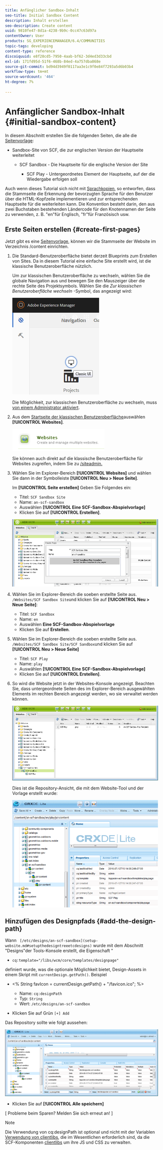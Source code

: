 ```yaml
---
title: Anfänglicher Sandbox-Inhalt
seo-title: Initial Sandbox Content
description: Inhalt erstellen
seo-description: Create content
uuid: 9810fe47-8d1a-4238-9b9c-0cc47c63d97a
contentOwner: User
products: SG_EXPERIENCEMANAGER/6.4/COMMUNITIES
topic-tags: developing
content-type: reference
discoiquuid: e8f28cd5-7950-4aab-bf62-3d4ed3d33cbd
exl-id: 171fd95d-51f6-468b-84ed-4a757dba868e
source-git-commit: bd94d3949f0117aa3e1c9f0e84f7293a5d6b03b4
workflow-type: tm+mt
source-wordcount: '464'
ht-degree: 7%

---
```


# Anfänglicher Sandbox-Inhalt {#initial-sandbox-content}

In diesem Abschnitt erstellen Sie die folgenden Seiten, die alle die [Seitenvorlage](initial-app.md#createthepagetemplate):

* Sandbox-Site von SCF, die zur englischen Version der Hauptseite weiterleitet

   * SCF Sandbox - Die Hauptseite für die englische Version der Site

      * SCF Play - Untergeordnetes Element der Hauptseite, auf der die Wiedergabe erfolgen soll

Auch wenn dieses Tutorial sich nicht mit [Sprachkopien](../../help/sites-administering/tc-prep.md), so entworfen, dass die Stammseite die Erkennung der bevorzugten Sprache für den Benutzer über die HTML-Kopfzeile implementieren und zur entsprechenden Hauptseite für die weiterleiten kann. Die Konvention besteht darin, den aus zwei Buchstaben bestehenden Ländercode für den Knotennamen der Seite zu verwenden, z. B. &quot;en&quot;für Englisch, &quot;fr&quot;für Französisch usw.

## Erste Seiten erstellen {#create-first-pages}

Jetzt gibt es eine [Seitenvorlage](initial-app.md#createthepagetemplate), können wir die Stammseite der Website im Verzeichnis /content einrichten.

1. Die Standard-Benutzeroberfläche bietet derzeit Blueprints zum Erstellen von Sites. Da in diesem Tutorial eine einfache Site erstellt wird, ist die klassische Benutzeroberfläche nützlich.

   Um zur klassischen Benutzeroberfläche zu wechseln, wählen Sie die globale Navigation aus und bewegen Sie den Mauszeiger über die rechte Seite des Projektsymbols. Wählen Sie die *Zur klassischen Benutzeroberfläche wechseln* -Symbol, das angezeigt wird:

   ![chlimage_1-36](assets/chlimage_1-36.png)

   Die Möglichkeit, zur klassischen Benutzeroberfläche zu wechseln, muss [von einem Administrator aktiviert](../../help/sites-administering/enable-classic-ui.md).

1. Aus dem [Startseite der klassischen Benutzeroberfläche](http://localhost:4502/welcome.html)auswählen **[!UICONTROL Websites]**.

   ![chlimage_1-37](assets/chlimage_1-37.png)

   Sie können auch direkt auf die klassische Benutzeroberfläche für Websites zugreifen, indem Sie zu [/siteadmin.](http://localhost:4502/siteadmin)

1. Wählen Sie im Explorer-Bereich **[!UICONTROL Websites]** und wählen Sie dann in der Symbolleiste **[!UICONTROL Neu > Neue Seite]**.

   Im **[!UICONTROL Seite erstellen]** Geben Sie Folgendes ein:

   * Titel: `SCF Sandbox Site`
   * Name: `an-scf-sandbox`
   * Auswählen **[!UICONTROL Eine SCF-Sandbox-Abspielvorlage]**
   * Klicken Sie auf **[!UICONTROL Erstellen]**.

   ![chlimage_1-38](assets/chlimage_1-38.png)

1. Wählen Sie im Explorer-Bereich die soeben erstellte Seite aus. `/Websites/SCF Sandbox Site`und klicken Sie auf **[!UICONTROL Neu > Neue Seite]**:

   * Titel: `SCF Sandbox`
   * Name: `en`
   * Auswählen **Eine SCF-Sandbox-Abspielvorlage**
   * Klicken Sie auf **Erstellen**.

1. Wählen Sie im Explorer-Bereich die soeben erstellte Seite aus. `/Websites/SCF Sandbox Site/SCF Sandbox`und klicken Sie auf **[!UICONTROL Neu > Neue Seite]**

   * Titel: `SCF Play`
   * Name: `play`
   * Auswählen **[!UICONTROL Eine SCF-Sandbox-Abspielvorlage]**
   * Klicken Sie auf **[!UICONTROL Erstellen]**.

1. So wird die Website jetzt in der Websites-Konsole angezeigt. Beachten Sie, dass untergeordnete Seiten des im Explorer-Bereich ausgewählten Elements im rechten Bereich angezeigt werden, wo sie verwaltet werden können.

   ![chlimage_1-39](assets/chlimage_1-39.png)

   Dies ist die Repository-Ansicht, die mit dem Website-Tool und der Vorlage erstellt wurde:

   ![chlimage_1-40](assets/chlimage_1-40.png)

## Hinzufügen des Designpfads {#add-the-design-path}

Wann ` [/etc/designs/an-scf-sandbox](setup-website.md#setupthedesigntreeetcdesigns)` wurde mit dem Abschnitt &quot;Designs&quot;der Tools-Konsole erstellt, die Eigenschaft &quot;

* `cq:template="/libs/wcm/core/templates/designpage"`

definiert wurde, was die optionale Möglichkeit bietet, Design-Assets in einem Skript mit `currentDesign.getPath()`. Beispiel

* &lt;% String favIcon = currentDesign.getPath() + &quot;/favicon.ico&quot;; %>


   * Name: `cq:designPath`
   * Typ: `String`
   * Wert: `/etc/designs/an-scf-sandbox`

* Klicken Sie auf Grün `[+] Add`

Das Repository sollte wie folgt aussehen:

![chlimage_1-41](assets/chlimage_1-41.png)

* Klicken Sie auf **[!UICONTROL Alle speichern]**

[ Probleme beim Sparen? Melden Sie sich erneut an! ]

>[!NOTE]
>
>Die Verwendung von cq:designPath ist optional und nicht mit der Variablen [Verwendung von clientlibs](develop-app.md#includeclientlibsintemplate), die im Wesentlichen erforderlich sind, da die SCF-Komponenten [clientlibs](client-customize.md#clientlibs-for-scf) um ihre JS und CSS zu verwalten.
